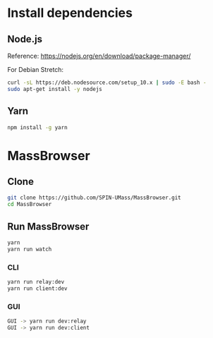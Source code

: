 # Install dependencies

## Node.js

Reference: https://nodejs.org/en/download/package-manager/

For Debian Stretch:
``` sh
curl -sL https://deb.nodesource.com/setup_10.x | sudo -E bash -
sudo apt-get install -y nodejs
```

## Yarn

``` sh
npm install -g yarn

```

# MassBrowser

## Clone
``` sh
git clone https://github.com/SPIN-UMass/MassBrowser.git
cd MassBrowser
```

## Run MassBrowser

``` sh
yarn
yarn run watch
```

### CLI

``` sh
yarn run relay:dev
yarn run client:dev
```

### GUI

``` sh
GUI -> yarn run dev:relay
GUI -> yarn run dev:client
```
